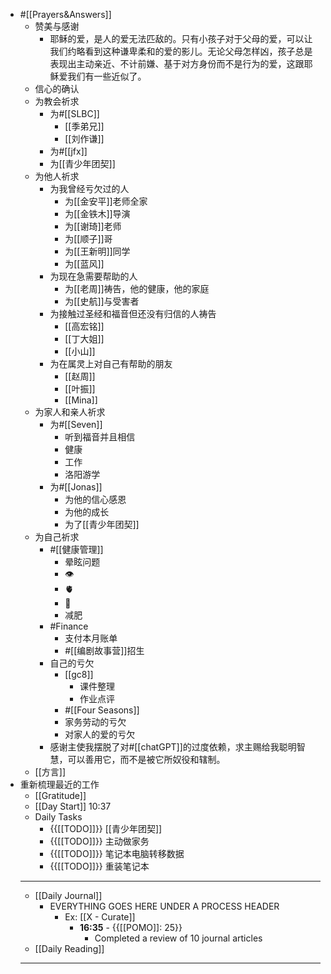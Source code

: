 - #[[Prayers&Answers]]
    - 赞美与感谢
        - 耶稣的爱，是人的爱无法匹敌的。只有小孩子对于父母的爱，可以让我们约略看到这种谦卑柔和的爱的影儿。无论父母怎样凶，孩子总是表现出主动亲近、不计前嫌、基于对方身份而不是行为的爱，这跟耶稣爱我们有一些近似了。
    - 信心的确认
    - 为教会祈求
        - 为#[[SLBC]]
            - [[季弟兄]]
            - [[刘作谦]]
        - 为#[[jfx]]
        - 为[[青少年团契]]
    - 为他人祈求
        - 为我曾经亏欠过的人
            - 为[[金安平]]老师全家
            - 为[[金铁木]]导演
            - 为[[谢琦]]老师
            - 为[[顺子]]哥
            - 为[[王新明]]同学
            - 为[[蓝风]]
        - 为现在急需要帮助的人
            - 为[[老周]]祷告，他的健康，他的家庭
            - 为[[史航]]与受害者
        - 为接触过圣经和福音但还没有归信的人祷告
            - [[高宏铭]]
            - [[丁大姐]]
            - [[小山]]
        - 为在属灵上对自己有帮助的朋友
            - [[赵周]]
            - [[叶振]]
            - [[Mina]]
    - 为家人和亲人祈求
        - 为#[[Seven]]
            - 听到福音并且相信
            - 健康
            - 工作
            - 洛阳游学
        - 为#[[Jonas]]
            - 为他的信心感恩
            - 为他的成长
            - 为了[[青少年团契]]
    - 为自己祈求
        - #[[健康管理]]
            - 晕眩问题
            - 👁
            - 🫀
            - 🧠
            - 减肥
        - #Finance
            - 支付本月账单
            - #[[编剧故事营]]招生
        - 自己的亏欠
            - [[gc8]]
                - 课件整理
                - 作业点评
            - #[[Four Seasons]]
            - 家务劳动的亏欠
            - 对家人的爱的亏欠
        - 感谢主使我摆脱了对#[[chatGPT]]的过度依赖，求主赐给我聪明智慧，可以善用它，而不是被它所奴役和辖制。
    - [[方言]]
- 重新梳理最近的工作
    -  [[Gratitude]]
    - [[Day Start]] 10:37
    - Daily Tasks
        - {{[[TODO]]}} [[青少年团契]]
        - {{[[TODO]]}} 主动做家务
        - {{[[TODO]]}} 笔记本电脑转移数据
        - {{[[TODO]]}} 重装笔记本
    - ---
    - [[Daily Journal]] 
        - EVERYTHING GOES HERE UNDER A PROCESS HEADER
            - Ex: [[X - Curate]]
                - **16:35** - {{[[POMO]]: 25}}
                    -  Completed a review of 10 journal articles
    - [[Daily Reading]]
    - ---
